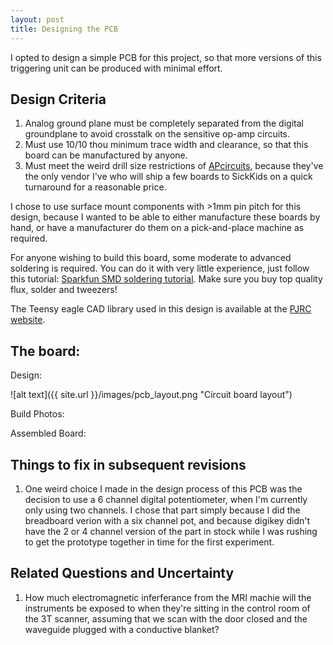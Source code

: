 ```yaml
---
layout: post
title: Designing the PCB
---
```


I opted to design a simple PCB for this project, so that more versions of this triggering unit can be produced with minimal effort. 


## Design Criteria

1. Analog ground plane must be completely separated from the digital groundplane to avoid crosstalk on the sensitive op-amp circuits.
2. Must use 10/10 thou minimum trace width and clearance, so that this board can be manufactured by anyone.
3. Must meet the weird drill size restrictions of [APcircuits](http://apcircuits.com/), because they've the only vendor I've who will ship a few boards to SickKids on a quick turnaround for a reasonable price.

I chose to use surface mount components with >1mm pin pitch for this design, because I wanted to be able to either manufacture these boards by hand, or have a manufacturer do them on a pick-and-place machine as required.

For anyone wishing to build this board, some moderate to advanced soldering is required. You can do it with very little experience, just follow this tutorial: [Sparkfun SMD soldering tutorial](https://www.sparkfun.com/tutorials/96). Make sure you buy top quality flux, solder and tweezers!

The Teensy eagle CAD library used in this design is available at the [PJRC website](https://www.pjrc.com/teensy/eagle_lib.html). 

## The board:

Design:

![alt text]({{ site.url }}/images/pcb_layout.png "Circuit board layout")

Build Photos:

Assembled Board:



## Things to fix in subsequent revisions

1. One weird choice I made in the design process of this PCB was the decision to use a 6 channel digital potentiometer, when I'm currently only using two channels. I chose that part simply because I did the breadboard verion with a six channel pot, and because digikey didn't have the 2 or 4 channel version of the part in stock while I was rushing to get the prototype together in time for the first experiment.

## Related Questions and Uncertainty
1. How much electromagnetic inferferance from the MRI machie will the instruments be exposed to when they're sitting in the control room of the 3T scanner, assuming that we scan with the door closed and the waveguide plugged with a conductive blanket?